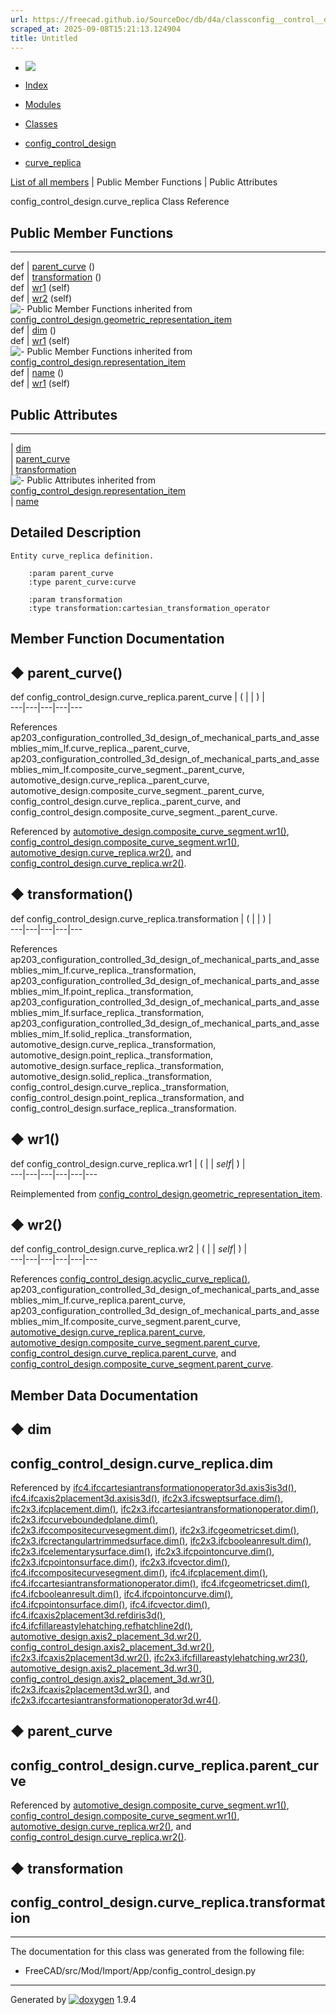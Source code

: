 ```yaml
---
url: https://freecad.github.io/SourceDoc/db/d4a/classconfig__control__design_1_1curve__replica.html
scraped_at: 2025-09-08T15:21:13.124904
title: Untitled
---
```


  * [ ![](https://www.freecad.org/svg/logo-freecad.svg) ](https://freecadweb.org "FreeCAD")
  * [Index](../../index.html "Index")
  * [Modules](../../modules.html "Modules list")
  * [Classes](../../annotated.html "Annotated list")

  * [config_control_design](../../d4/d07/namespaceconfig__control__design.html)
  * [curve_replica](../../db/d4a/classconfig__control__design_1_1curve__replica.html)

[List of all members](../../df/dde/classconfig__control__design_1_1curve__replica-members.html) | Public Member Functions | Public Attributes

config_control_design.curve_replica Class Reference

##  Public Member Functions  
  
---  
def | [parent_curve](../../db/d4a/classconfig__control__design_1_1curve__replica.html#ab90ba2757261349bb8e244d3a9077478) ()  
def | [transformation](../../db/d4a/classconfig__control__design_1_1curve__replica.html#adc1c972fdf3dfe712ab703a651f4c236) ()  
def | [wr1](../../db/d4a/classconfig__control__design_1_1curve__replica.html#ab244c22fdebf9081049a991c17f447d3) (self)  
def | [wr2](../../db/d4a/classconfig__control__design_1_1curve__replica.html#a3aed04b938581b9bb578d15e9c0d2b61) (self)  
![-](../../closed.png) Public Member Functions inherited from
[config_control_design.geometric_representation_item](../../d3/d18/classconfig__control__design_1_1geometric__representation__item.html)  
def | [dim](../../d3/d18/classconfig__control__design_1_1geometric__representation__item.html#aac385fb99d009b699d0d77f10ebdc5f1) ()  
def | [wr1](../../d3/d18/classconfig__control__design_1_1geometric__representation__item.html#a779ebde9495ea4132b585e06aa418f13) (self)  
![-](../../closed.png) Public Member Functions inherited from
[config_control_design.representation_item](../../d9/d69/classconfig__control__design_1_1representation__item.html)  
def | [name](../../d9/d69/classconfig__control__design_1_1representation__item.html#a5ea878073c85170f328deff23a9c5732) ()  
def | [wr1](../../d9/d69/classconfig__control__design_1_1representation__item.html#a4cdc1db49341dedc8f271ec89801c713) (self)  
  
##  Public Attributes  
  
---  
|
[dim](../../db/d4a/classconfig__control__design_1_1curve__replica.html#a7d7e33535d686080a0c91bf9efeede29)  
|
[parent_curve](../../db/d4a/classconfig__control__design_1_1curve__replica.html#ac9b926bffa0a6f9128f06cf22ac161f7)  
|
[transformation](../../db/d4a/classconfig__control__design_1_1curve__replica.html#a8f510d945115de96550ce74d305e6344)  
![-](../../closed.png) Public Attributes inherited from
[config_control_design.representation_item](../../d9/d69/classconfig__control__design_1_1representation__item.html)  
|
[name](../../d9/d69/classconfig__control__design_1_1representation__item.html#a0e8be677f8410825a46422f3c0e1c128)  
  
## Detailed Description

    
    
    Entity curve_replica definition.
    
        :param parent_curve
        :type parent_curve:curve
    
        :param transformation
        :type transformation:cartesian_transformation_operator

## Member Function Documentation

## ◆ parent_curve()

def config_control_design.curve_replica.parent_curve  | ( | | ) |   
---|---|---|---|---  
  
References
ap203_configuration_controlled_3d_design_of_mechanical_parts_and_assemblies_mim_lf.curve_replica._parent_curve,
ap203_configuration_controlled_3d_design_of_mechanical_parts_and_assemblies_mim_lf.composite_curve_segment._parent_curve,
automotive_design.curve_replica._parent_curve,
automotive_design.composite_curve_segment._parent_curve,
config_control_design.curve_replica._parent_curve, and
config_control_design.composite_curve_segment._parent_curve.

Referenced by
[automotive_design.composite_curve_segment.wr1()](../../d2/df7/classautomotive__design_1_1composite__curve__segment.html#a5631b696b5b2510fe9352894238be183),
[config_control_design.composite_curve_segment.wr1()](../../d9/d7c/classconfig__control__design_1_1composite__curve__segment.html#aa41973aa607ba41964959dcedb011dd7),
[automotive_design.curve_replica.wr2()](../../db/dc0/classautomotive__design_1_1curve__replica.html#a99c0a575edee4c403d2ca89bb0f0318f),
and
[config_control_design.curve_replica.wr2()](../../db/d4a/classconfig__control__design_1_1curve__replica.html#a3aed04b938581b9bb578d15e9c0d2b61).

## ◆ transformation()

def config_control_design.curve_replica.transformation  | ( | | ) |   
---|---|---|---|---  
  
References
ap203_configuration_controlled_3d_design_of_mechanical_parts_and_assemblies_mim_lf.curve_replica._transformation,
ap203_configuration_controlled_3d_design_of_mechanical_parts_and_assemblies_mim_lf.point_replica._transformation,
ap203_configuration_controlled_3d_design_of_mechanical_parts_and_assemblies_mim_lf.surface_replica._transformation,
ap203_configuration_controlled_3d_design_of_mechanical_parts_and_assemblies_mim_lf.solid_replica._transformation,
automotive_design.curve_replica._transformation,
automotive_design.point_replica._transformation,
automotive_design.surface_replica._transformation,
automotive_design.solid_replica._transformation,
config_control_design.curve_replica._transformation,
config_control_design.point_replica._transformation, and
config_control_design.surface_replica._transformation.

## ◆ wr1()

def config_control_design.curve_replica.wr1  | ( |  | _self_| ) |   
---|---|---|---|---|---  
  
Reimplemented from
[config_control_design.geometric_representation_item](../../d3/d18/classconfig__control__design_1_1geometric__representation__item.html#a779ebde9495ea4132b585e06aa418f13).

## ◆ wr2()

def config_control_design.curve_replica.wr2  | ( |  | _self_| ) |   
---|---|---|---|---|---  
  
References
[config_control_design.acyclic_curve_replica()](../../d4/d07/namespaceconfig__control__design.html#af4e40196dd363796aa940ce6424eff02),
ap203_configuration_controlled_3d_design_of_mechanical_parts_and_assemblies_mim_lf.curve_replica.parent_curve,
ap203_configuration_controlled_3d_design_of_mechanical_parts_and_assemblies_mim_lf.composite_curve_segment.parent_curve,
[automotive_design.curve_replica.parent_curve](../../db/dc0/classautomotive__design_1_1curve__replica.html#ad31f053094f57066f2ba82633323e1a2),
[automotive_design.composite_curve_segment.parent_curve](../../d2/df7/classautomotive__design_1_1composite__curve__segment.html#abebec68ca761166042d03848fd2a46cf),
[config_control_design.curve_replica.parent_curve](../../db/d4a/classconfig__control__design_1_1curve__replica.html#ac9b926bffa0a6f9128f06cf22ac161f7),
and
[config_control_design.composite_curve_segment.parent_curve](../../d9/d7c/classconfig__control__design_1_1composite__curve__segment.html#aca7f94a973184eb4c5f6a1bbfb78be15).

## Member Data Documentation

## ◆ dim

config_control_design.curve_replica.dim  
---  
  
Referenced by
[ifc4.ifccartesiantransformationoperator3d.axis3is3d()](../../d0/d2f/classifc4_1_1ifccartesiantransformationoperator3d.html#ad896e8cc3cd14db5cdcec81e4786eec1),
[ifc4.ifcaxis2placement3d.axisis3d()](../../d1/db1/classifc4_1_1ifcaxis2placement3d.html#ab2f3c3d035505e73f4c12cbceeeae151),
[ifc2x3.ifcsweptsurface.dim()](../../d6/df8/classifc2x3_1_1ifcsweptsurface.html#a5eb3187a1e204615771d1c71c0e05346),
[ifc2x3.ifcplacement.dim()](../../dd/dfd/classifc2x3_1_1ifcplacement.html#ac4dbcef9f43207432d3fa6d838dbdfb7),
[ifc2x3.ifccartesiantransformationoperator.dim()](../../d8/d5d/classifc2x3_1_1ifccartesiantransformationoperator.html#ad46e1f75ce8f2e0d1937c900059809bb),
[ifc2x3.ifccurveboundedplane.dim()](../../d2/dff/classifc2x3_1_1ifccurveboundedplane.html#a4b77cf901367c1cd92ffe6ef787c2f69),
[ifc2x3.ifccompositecurvesegment.dim()](../../dd/d6e/classifc2x3_1_1ifccompositecurvesegment.html#a6014167f48b54f55af87dec16702de32),
[ifc2x3.ifcgeometricset.dim()](../../dc/dab/classifc2x3_1_1ifcgeometricset.html#af569a780b93b69b4dce81b08ddd66f89),
[ifc2x3.ifcrectangulartrimmedsurface.dim()](../../d6/d82/classifc2x3_1_1ifcrectangulartrimmedsurface.html#a9864cd346a9caa1e4e8cf5a282192889),
[ifc2x3.ifcbooleanresult.dim()](../../dd/d21/classifc2x3_1_1ifcbooleanresult.html#aa2c029e00fa7348f4841b70fb651f921),
[ifc2x3.ifcelementarysurface.dim()](../../dc/d78/classifc2x3_1_1ifcelementarysurface.html#aa9fc1e4bb64357615bba0ad16fa6bc10),
[ifc2x3.ifcpointoncurve.dim()](../../d4/dfb/classifc2x3_1_1ifcpointoncurve.html#a97ff0b230b758d8c719d3dbe23a653a8),
[ifc2x3.ifcpointonsurface.dim()](../../d0/d83/classifc2x3_1_1ifcpointonsurface.html#a470f7e831cabe7ab72d99a5afbcb5906),
[ifc2x3.ifcvector.dim()](../../d3/d7f/classifc2x3_1_1ifcvector.html#acba206090ebaf1068c18b522050ab356),
[ifc4.ifccompositecurvesegment.dim()](../../da/d5c/classifc4_1_1ifccompositecurvesegment.html#af5316372982441eb627ec543094e86aa),
[ifc4.ifcplacement.dim()](../../d4/da3/classifc4_1_1ifcplacement.html#a4ff119d99b8ac53bebec7145128d0452),
[ifc4.ifccartesiantransformationoperator.dim()](../../d4/d39/classifc4_1_1ifccartesiantransformationoperator.html#a0a344ffdcb72a602de421822f59573dc),
[ifc4.ifcgeometricset.dim()](../../d1/d95/classifc4_1_1ifcgeometricset.html#a795b14ef2879e9acc0c066d66e122b9b),
[ifc4.ifcbooleanresult.dim()](../../d0/d2c/classifc4_1_1ifcbooleanresult.html#aa87cd3a0d4ac5e137c88d13ce336ba19),
[ifc4.ifcpointoncurve.dim()](../../d3/d46/classifc4_1_1ifcpointoncurve.html#ab0edcecba3e98c552d95d8ec2cbfd963),
[ifc4.ifcpointonsurface.dim()](../../d5/df4/classifc4_1_1ifcpointonsurface.html#a400416d6b069afa2e89e5d43ec6a37f1),
[ifc4.ifcvector.dim()](../../d0/d94/classifc4_1_1ifcvector.html#a472491a5b13134e67210054e2ac45890),
[ifc4.ifcaxis2placement3d.refdiris3d()](../../d1/db1/classifc4_1_1ifcaxis2placement3d.html#a2249e08fb14d97b33009f9638979ba10),
[ifc4.ifcfillareastylehatching.refhatchline2d()](../../d3/d40/classifc4_1_1ifcfillareastylehatching.html#a775eb971d46de59a558c12d4cbf073d2),
[automotive_design.axis2_placement_3d.wr2()](../../d8/d42/classautomotive__design_1_1axis2__placement__3d.html#a53e4146e50cdc12f6f425f5ae2a015e7),
[config_control_design.axis2_placement_3d.wr2()](../../dd/d2a/classconfig__control__design_1_1axis2__placement__3d.html#a8510a502b056a9261c4b9cf7323f51b4),
[ifc2x3.ifcaxis2placement3d.wr2()](../../d8/dbf/classifc2x3_1_1ifcaxis2placement3d.html#aab8fcc584ec7c8fa06ffd345c95b8663),
[ifc2x3.ifcfillareastylehatching.wr23()](../../da/d61/classifc2x3_1_1ifcfillareastylehatching.html#a8a321538b336a12f4d031b3c01cb3784),
[automotive_design.axis2_placement_3d.wr3()](../../d8/d42/classautomotive__design_1_1axis2__placement__3d.html#aef9f7d5b239a07bf44a95014ce73b61d),
[config_control_design.axis2_placement_3d.wr3()](../../dd/d2a/classconfig__control__design_1_1axis2__placement__3d.html#aea36ab2e3de9512bb5d028dfeaea109b),
[ifc2x3.ifcaxis2placement3d.wr3()](../../d8/dbf/classifc2x3_1_1ifcaxis2placement3d.html#a6df2d82e8ad19735331147ae1689c8be),
and
[ifc2x3.ifccartesiantransformationoperator3d.wr4()](../../de/d03/classifc2x3_1_1ifccartesiantransformationoperator3d.html#a68b1818b4a81ee6941337c29f3f4d8d7).

## ◆ parent_curve

config_control_design.curve_replica.parent_curve  
---  
  
Referenced by
[automotive_design.composite_curve_segment.wr1()](../../d2/df7/classautomotive__design_1_1composite__curve__segment.html#a5631b696b5b2510fe9352894238be183),
[config_control_design.composite_curve_segment.wr1()](../../d9/d7c/classconfig__control__design_1_1composite__curve__segment.html#aa41973aa607ba41964959dcedb011dd7),
[automotive_design.curve_replica.wr2()](../../db/dc0/classautomotive__design_1_1curve__replica.html#a99c0a575edee4c403d2ca89bb0f0318f),
and
[config_control_design.curve_replica.wr2()](../../db/d4a/classconfig__control__design_1_1curve__replica.html#a3aed04b938581b9bb578d15e9c0d2b61).

## ◆ transformation

config_control_design.curve_replica.transformation  
---  
  
* * *

The documentation for this class was generated from the following file:

  * FreeCAD/src/Mod/Import/App/config_control_design.py

* * *

Generated by
[![doxygen](../../doxygen.svg)](https://www.doxygen.org/index.html) 1.9.4

